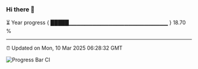 ### Hi there 👋

⏳ Year progress { █████▁▁▁▁▁▁▁▁▁▁▁▁▁▁▁▁▁▁▁▁▁▁▁▁▁ } 18.70 %

---

⏰ Updated on Mon, 10 Mar 2025 06:28:32 GMT

![Progress Bar CI](https://github.com/DhruviPatel157/GitHub-Actions-Demo/workflows/Progress%20Bar%20CI/badge.svg)
